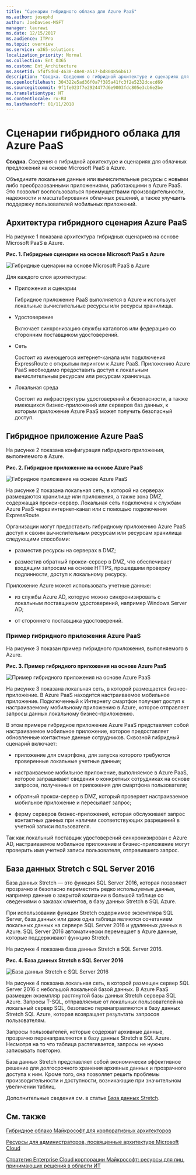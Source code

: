 ```yaml
---
title: "Сценарии гибридного облака для Azure PaaS"
ms.author: josephd
author: JoeDavies-MSFT
manager: laurawi
ms.date: 12/15/2017
ms.audience: ITPro
ms.topic: overview
ms.service: o365-solutions
localization_priority: Normal
ms.collection: Ent_O365
ms.custom: Ent_Architecture
ms.assetid: 5f4f5d0d-4638-48e8-a517-bd804856b617
description: "Сводка. Сведения о гибридной архитектуре и сценариях для облачных предложений на основе Microsoft PaaS в Azure."
ms.openlocfilehash: 304322e5ad36f0a7f385a41fc3f2e5232dcecd69
ms.sourcegitcommit: 9f1fe023f7e2924477d6e9003fdc805e3cb6e2be
ms.translationtype: HT
ms.contentlocale: ru-RU
ms.lasthandoff: 01/11/2018
---
```

# <a name="hybrid-cloud-scenarios-for-azure-paas"></a>Сценарии гибридного облака для Azure PaaS

 **Сводка.** Сведения о гибридной архитектуре и сценариях для облачных предложений на основе Microsoft PaaS в Azure.
  
Объедините локальные данные или вычислительные ресурсы с новыми либо преобразованными приложениями, работающими в Azure PaaS. Это позволит воспользоваться преимуществами производительности, надежности и масштабирования облачных решений, а также улучшить поддержку пользователей мобильных приложений. 
  
## <a name="azure-paas-hybrid-scenario-architecture"></a>Архитектура гибридного сценария Azure PaaS

На рисунке 1 показана архитектура гибридных сценариев на основе Microsoft PaaS в Azure.
  
**Рис. 1. Гибридные сценарии на основе Microsoft PaaS в Azure**

![Гибридные сценарии на основе Microsoft PaaS в Azure](images/Hybrid_Poster/Hybrid_Cloud_Stack_PaaS.png)
  
Для каждого слоя архитектуры:
  
- Приложения и сценарии
    
    Гибридное приложение PaaS выполняется в Azure и использует локальные вычислительные ресурсы или ресурсы хранилища.
    
- Удостоверение
    
    Включает синхронизацию службы каталогов или федерацию со сторонним поставщиком удостоверений.
    
- Сеть
    
    Состоит из имеющегося интернет-канала или подключения ExpressRoute с открытым пирингом к Azure PaaS. Приложению Azure PaaS необходимо предоставить доступ к локальным вычислительным ресурсам или ресурсам хранилища.
    
- Локальная среда
    
    Состоит из инфраструктуры удостоверений и безопасности, а также имеющихся бизнес-приложений или серверов баз данных, к которым приложение Azure PaaS может получить безопасный доступ.
    
## <a name="azure-paas-hybrid-application"></a>Гибридное приложение Azure PaaS

На рисунке 2 показана конфигурация гибридного приложения, выполняемого в Azure.
  
**Рис. 2. Гибридное приложение на основе Azure PaaS**

![Гибридное приложение на основе Azure PaaS](images/Hybrid_Poster/Hybrid_Cloud_Stack_PaaS_Apps.png)
  
На рисунке 2 показана локальная сеть, в которой на серверах размещаются хранилище или приложения, а также зона DMZ, содержащая прокси-сервер. Локальная сеть подключена к службам Azure PaaS через интернет-канал или с помощью подключения ExpressRoute.
  
Организации могут предоставить гибридному приложению Azure PaaS доступ к своим вычислительным ресурсам или ресурсам хранилища следующими способами:
  
- разместив ресурсы на серверах в DMZ;
    
- разместив обратный прокси-сервер в DMZ, что обеспечивает входящим запросам на основе HTTPS, прошедшим проверку подлинности, доступ к локальному ресурсу.
    
Приложение Azure может использовать учетные данные:
  
- из службы Azure AD, которую можно синхронизировать с локальным поставщиком удостоверений, например Windows Server AD; 
    
- от стороннего поставщика удостоверений.
    
### <a name="example-azure-paas-hybrid-application"></a>Пример гибридного приложения Azure PaaS

На рисунке 3 показан пример гибридного приложения, выполняемого в Azure.
  
**Рис. 3. Пример гибридного приложения на основе Azure PaaS**

![Пример гибридного приложения на основе Azure PaaS](images/Hybrid_Poster/Hybrid_Cloud_Stack_PaaS_Apps_Ex.png)
  
На рисунке 3 показана локальная сеть, в которой размещается бизнес-приложение. В Azure PaaS находится настраиваемое мобильное приложение. Подключенный к Интернету смартфон получает доступ к настраиваемому мобильному приложению в Azure, которое отправляет запросы данных локальному бизнес-приложению.
  
В этом примере гибридное приложение Azure PaaS представляет собой настраиваемое мобильное приложение, которое предоставляет обновленные контактные данные сотрудников. Сквозной гибридный сценарий включает:
  
- приложение для смартфона, для запуска которого требуются проверенные локальные учетные данные;
    
- настраиваемое мобильное приложение, выполняемое в Azure PaaS, которое запрашивает сведения о конкретных сотрудниках на основе запросов, полученных от приложения для смартфона пользователя;
    
- обратный прокси-сервер в DMZ, который проверяет настраиваемое мобильное приложение и пересылает запрос;
    
- ферму серверов бизнес-приложений, которая обслуживает запрос контактных данных при наличии соответствующих разрешений в учетной записи пользователя.
    
Так как локальный поставщик удостоверений синхронизирован с Azure AD, настраиваемое мобильное приложение и бизнес-приложение могут проверить имя учетной записи пользователя, отправившего запрос.
  
## <a name="stretch-database-with-sql-server-2016"></a>База данных Stretch с SQL Server 2016

База данных Stretch — это функция SQL Server 2016, которая позволяет прозрачно и безопасно переместить редко используемые данные, например данные о закрытой компании в большой таблице со сведениями о заказах клиентов, в базу данных Stretch в SQL Azure.
  
При использовании функции Stretch содержимое экземпляра SQL Server, база данных или даже одна таблица являются сочетанием локальных данных на сервере SQL Server 2016 и удаленных данных в Azure. SQL Server 2016 автоматически перемещает в Azure данные, которые поддерживают функцию Stretch.
  
На рисунке 4 показана база данных Stretch в SQL Server 2016.
  
**Рис. 4. База данных Stretch в SQL Server 2016**

![База данных Stretch с SQL Server 2016](images/Hybrid_Poster/Hybrid_Cloud_Stack_PaaS_Apps_SQL.png)
  
На рисунке 4 показана локальная сеть, в которой размещен сервер SQL Server 2016 с небольшой локальной базой данных. В Azure PaaS размещен экземпляр растянутой базы данных Stretch сервера SQL Azure. Запросы T-SQL, отправляемые от локальных пользователей на локальный сервер SQL, безопасно перенаправляются в базу данных Stretch SQL Azure, которая возвращает результаты запросов пользователям.
  
  

Запросы пользователей, которые содержат архивные данные, прозрачно перенаправляются в базу данных Stretch в SQL Azure. Несмотря на то что таблица растягивается, запросы не нужно записывать повторно. 


  
База данных Stretch представляет собой экономически эффективное решение для долгосрочного хранения архивных данных и прозрачного доступа к ним. Кроме того, она позволяет решить проблемы производительности и доступности, возникающие при значительном увеличении таблиц.
  
Дополнительные сведения см. в статье [База данных Stretch]((https://msdn.microsoft.com/library/dn935011.aspx)).
  
## <a name="see-also"></a>См. также

[Гибридное облако Майкрософт для корпоративных архитекторов](microsoft-hybrid-cloud-for-enterprise-architects.md)
  
[Ресурсы для администраторов, посвященные архитектуре Microsoft Cloud](microsoft-cloud-it-architecture-resources.md)

[Стратегия Enterprise Cloud корпорации Майкрософт: ресурсы для лиц, принимающих решения в области ИТ]((https://sway.com/FJ2xsyWtkJc2taRD))



